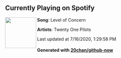 ## Currently Playing on Spotify

[<img align="left" width="100" src="https://i.scdn.co/image/ab67616d00001e02ab2f8973949159695f65df7b">](https://open.spotify.com/album/4h3HXlnt6lryGzGbWmcFuY)

**Song**: Level of Concern

**Artists**: Twenty One Pilots

Last updated at 7/16/2020, 1:29:58 PM

#### Generated with [20chan/github-now](https://github.com/20chan/github-now)